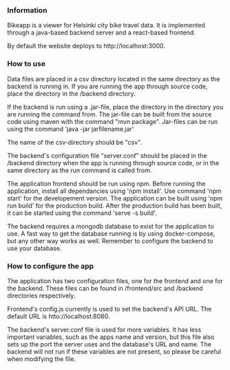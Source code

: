 ### Information

Bikeapp is a viewer for Helsinki city bike travel data. It is implemented through a java-based backend server and a react-based frontend.

By default the website deploys to http://localhost:3000.

### How to use

Data files are placed in a csv directory located in the same directory as the backend is running in. 
If you are running the app through source code, place the directory in the /backend directory.

If the backend is run using a .jar-file, place the directory in the directory you are running the command from. The jar-file can be built from the source code using maven with the command "mvn package". Jar-files can be run using the command 'java -jar jarfilename.jar'

The name of the csv-directory should be "csv".

The backend's configuration file "server.conf" should be placed in the /backend directory when the app is running through source code, or in the same directory as the run command is called from.

The application frontend should be run using npm. Before running the application, install all dependancies using 'npm install'.
Use command 'npm start' for the developement version. The application can be built using 'npm run build' for the production build. After the production build has been built, it can be started using the command 'serve -s build'.

The backend requires a mongodb database to exist for the application to use. A fast way to get the database running is by using docker-compose, but any other way works as well. Remember to configure the backend to use your database. 

### How to configure the app

The application has two configuration files, one for the frontend and one for the backend.
These files can be found in /frontend/src and /backend directories respectively. 

Frontend's config.js currently is used to set the backend's API URL. The default URL is htto://localhost:8080.

The backend's server.conf file is used for more variables. It has less important variables, such as the apps name and version, but this file also sets up the port the server uses and the database's URL and name.
The backend will not run if these variables are not present, so please be careful when modifying the file.

